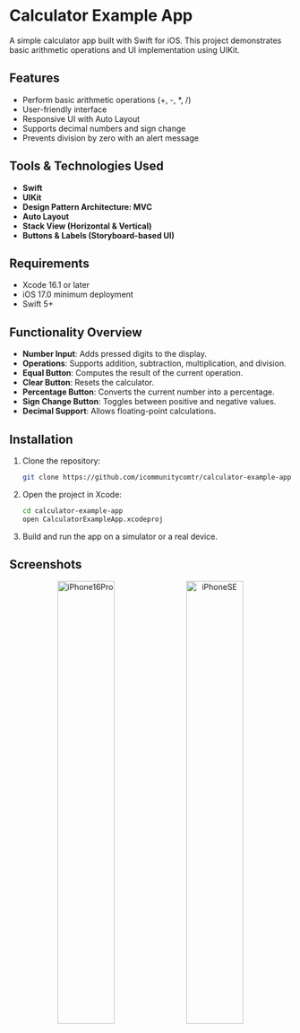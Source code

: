 # Calculator Example App

A simple calculator app built with Swift for iOS. This project demonstrates basic arithmetic operations and UI implementation using UIKit.

## Features

- Perform basic arithmetic operations (+, -, \*, /)
- User-friendly interface
- Responsive UI with Auto Layout
- Supports decimal numbers and sign change
- Prevents division by zero with an alert message

## Tools & Technologies Used

- **Swift**
- **UIKit**
- **Design Pattern Architecture: MVC**
- **Auto Layout**
- **Stack View (Horizontal & Vertical)**
- **Buttons & Labels (Storyboard-based UI)**

## Requirements

- Xcode 16.1 or later
- iOS 17.0 minimum deployment
- Swift 5+

## Functionality Overview

- **Number Input**: Adds pressed digits to the display.
- **Operations**: Supports addition, subtraction, multiplication, and division.
- **Equal Button**: Computes the result of the current operation.
- **Clear Button**: Resets the calculator.
- **Percentage Button**: Converts the current number into a percentage.
- **Sign Change Button**: Toggles between positive and negative values.
- **Decimal Support**: Allows floating-point calculations.

## Installation

1. Clone the repository:
   ```bash
   git clone https://github.com/icommunitycomtr/calculator-example-app.git
   ```
2. Open the project in Xcode:
   ```bash
   cd calculator-example-app
   open CalculatorExampleApp.xcodeproj
   ```
3. Build and run the app on a simulator or a real device.

## Screenshots

<p align="center">
  <img src="https://github.com/user-attachments/assets/4dc84fc3-5800-4358-ba2b-eece3ae7d0f5" alt="iPhone16Pro" width="45%">
  <img src="https://github.com/user-attachments/assets/88a77e44-9dd0-4b57-89ec-c409b9deef4e" alt="iPhoneSE" width="45%">
</p>
